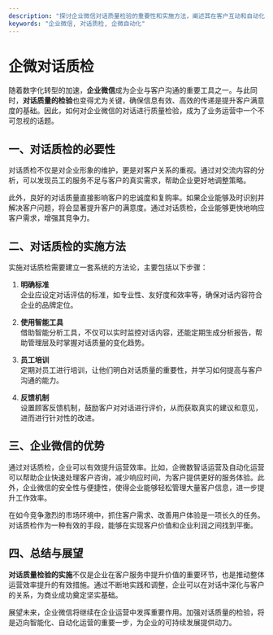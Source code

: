 ```yaml
---
description: "探讨企业微信对话质量检验的重要性和实施方法，阐述其在客户互动和自动化运营中的应用。"
keywords: "企业微信, 对话质检, 企微自动化"
---
```

# 企微对话质检

随着数字化转型的加速，**企业微信**成为企业与客户沟通的重要工具之一。与此同时，**对话质量的检验**也变得尤为关键，确保信息有效、高效的传递是提升客户满意度的基础。因此，如何对企业微信的对话进行质量检验，成为了业务运营中一个不可忽视的话题。

## 一、对话质检的必要性

对话质检不仅是对企业形象的维护，更是对客户关系的重视。通过对交流内容的分析，可以发现员工的服务不足与客户的真实需求，帮助企业更好地调整策略。 

此外，良好的对话质量直接影响客户的忠诚度和复购率。如果企业能够及时识别并解决客户问题，将会显著提升客户的满意度。通过对话质检，企业能够更快地响应客户需求，增强其竞争力。

## 二、对话质检的实施方法

实施对话质检需要建立一套系统的方法论，主要包括以下步骤：

1. **明确标准**  
   企业应设定对话评估的标准，如专业性、友好度和效率等，确保对话内容符合企业的品牌定位。

2. **使用智能工具**  
   借助智能分析工具，不仅可以实时监控对话内容，还能定期生成分析报告，帮助管理层及时掌握对话质量的变化趋势。

3. **员工培训**  
   定期对员工进行培训，让他们明白对话质量的重要性，并学习如何提高与客户沟通的能力。

4. **反馈机制**  
   设置顾客反馈机制，鼓励客户对对话进行评价，从而获取真实的建议和意见，进而进行针对性的改进。

## 三、企业微信的优势

通过对话质检，企业可以有效提升运营效率。比如，企微数智话运营及自动化运营可以帮助企业快速处理客户咨询，减少响应时间，为客户提供更好的服务体验。此外，企业微信的安全性与便捷性，使得企业能够轻松管理大量客户信息，进一步提升工作效率。

在如今竞争激烈的市场环境中，抓住客户需求、改善用户体验是一项长久的任务。对话质检作为一种有效的手段，能够在实现客户价值和企业利润之间找到平衡。

## 四、总结与展望

**对话质量检验的实施**不仅是企业在客户服务中提升价值的重要环节，也是推动整体运营效率提升的有效措施。通过不断地实践和调整，企业可以在对话中深化与客户的关系，为商业成功奠定坚实基础。

展望未来，企业微信将继续在企业运营中发挥重要作用。加强对话质量的检验，将是迈向智能化、自动化运营的重要一步，为企业的可持续发展提供动力。
